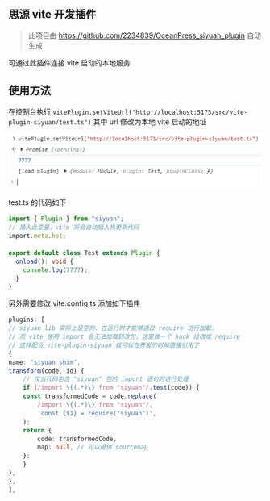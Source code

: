 ## 思源 vite 开发插件

> 此项目由 https://github.com/2234839/OceanPress_siyuan_plugin 自动生成

可通过此插件连接 vite 启动的本地服务

## 使用方法

在控制台执行 `vitePlugin.setViteUrl("http://localhost:5173/src/vite-plugin-siyuan/test.ts")` 其中 url 修改为本地 vite 启动的地址

![alt text](使用方法.png)

test.ts 的代码如下

```ts
import { Plugin } from "siyuan";
// 插入此变量，vite 将会自动插入热更新代码
import.meta.hot;

export default class Test extends Plugin {
  onload(): void {
    console.log(7777);
  }
}
```

另外需要修改 vite.config.ts 添加如下插件

```ts
plugins: [
// siyuan lib 实际上是空的，在运行时才能够通过 require 进行加载，
// 而 vite 使用 import 会无法加载到改包，这里做一个 hack 给改成 require
// 这样配合 vite-plugin-siyuan 就可以在开发的时候直接引用了
{
name: "siyuan shim",
transform(code, id) {
    // 仅当代码包含 "siyuan" 包的 import 语句时进行处理
    if (/import \{(.*)\} from "siyuan"/.test(code)) {
    const transformedCode = code.replace(
        /import \{(.*)\} from "siyuan"/,
        'const {$1} = require("siyuan")',
    );
    return {
        code: transformedCode,
        map: null, // 可以提供 sourcemap
    };
    }
},
},
],
```
